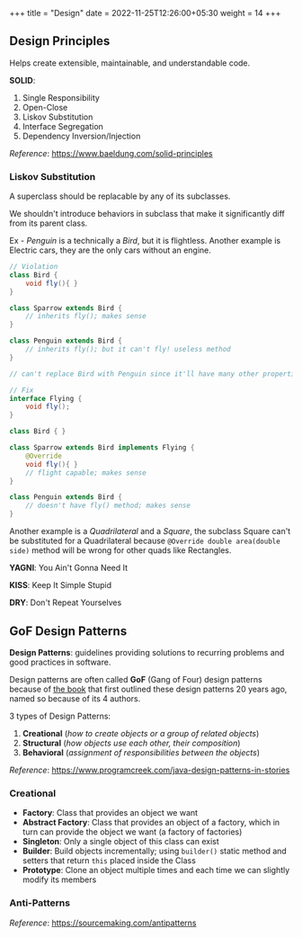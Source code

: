+++
title = "Design"
date =  2022-11-25T12:26:00+05:30
weight = 14
+++

## Design Principles
Helps create extensible, maintainable, and understandable code.

**SOLID**:
1. Single Responsibility
2. Open-Close
3. Liskov Substitution
4. Interface Segregation
5. Dependency Inversion/Injection

_Reference_: https://www.baeldung.com/solid-principles

### Liskov Substitution

A superclass should be replacable by any of its subclasses.

We shouldn't introduce behaviors in subclass that make it significantly diff from its parent class. 

Ex - _Penguin_ is a technically a _Bird_, but it is flightless. Another example is Electric cars, they are the only cars without an engine.

```java
// Violation
class Bird {
	void fly(){ }
}

class Sparrow extends Bird {
	// inherits fly(); makes sense
}

class Penguin extends Bird {
	// inherits fly(); but it can't fly! useless method
}

// can't replace Bird with Penguin since it'll have many other properties and behaviors (overriden too) specific to Penguin that will be unusable/illogical if we replace wherever Bird class is used, with Penguin class

// Fix
interface Flying {
	void fly();
}

class Bird { }

class Sparrow extends Bird implements Flying {
	@Override
	void fly(){ } 
	// flight capable; makes sense
}

class Penguin extends Bird {
	// doesn't have fly() method; makes sense
}
```

Another example is a _Quadrilateral_ and a _Square_, the subclass Square can't be substituted for a Quadrilateral because `@Override double area(double side)` method will be wrong for other quads like Rectangles.

**YAGNI**: You Ain't Gonna Need It

**KISS**: Keep It Simple Stupid

**DRY**: Don't Repeat Yourselves


## GoF Design Patterns
**Design Patterns**: guidelines providing solutions to recurring problems and good practices in software.

Design patterns are often called **GoF** (Gang of Four) design patterns because of [the book](https://g.co/kgs/RzdfZ2) that first outlined these design patterns 20 years ago, named so because of its 4 authors. 

3 types of Design Patterns:
1. **Creational** (_how to create objects or a group of related objects_)
2. **Structural** (_how objects use each other, their composition_)
3. **Behavioral** (_assignment of responsibilities between the objects_)

_Reference_: https://www.programcreek.com/java-design-patterns-in-stories

### Creational
- **Factory**: Class that provides an object we want
- **Abstract Factory**: Class that provides an object of a factory, which in turn can provide the object we want (a factory of factories)
- **Singleton**: Only a single object of this class can exist
- **Builder**: Build objects incrementally; using `builder()` static method and setters that return `this` placed inside the Class
- **Prototype**: Clone an object multiple times and each time we can slightly modify its members

### Anti-Patterns
_Reference_: https://sourcemaking.com/antipatterns